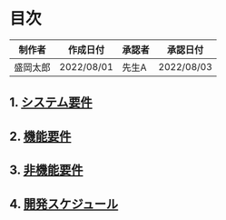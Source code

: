 # 目次

 | 制作者 | 作成日付 | 承認者 | 承認日付 | 
 | ------ | -------- | ------ | -------- |
 | 盛岡太郎    | 2022/08/01      | 先生A    | 2022/08/03      | 

## 1. [システム要件](要求定義_システム要件.md)

## 2. [機能要件](要求定義_機能要件.md)

## 3. [非機能要件](要求定義_非機能要件.md)

## 4. [開発スケジュール](要求定義_開発スケジュール.md)